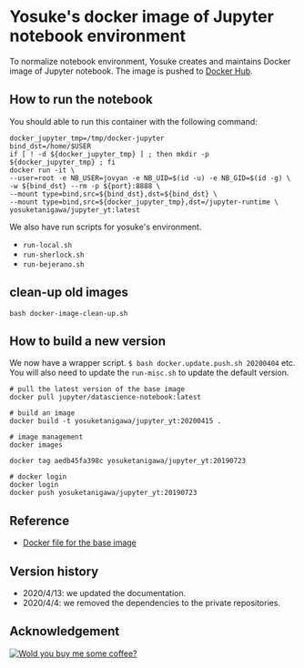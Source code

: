 # Yosuke's docker image of Jupyter notebook environment

To normalize notebook environment, Yosuke creates and maintains Docker image of Jupyter notebook.
The image is pushed to [Docker Hub](https://hub.docker.com/r/yosuketanigawa/jupyter_yt).

## How to run the notebook

You should able to run this container with the following command:

```{bash}
docker_jupyter_tmp=/tmp/docker-jupyter
bind_dst=/home/$USER
if [ ! -d ${docker_jupyter_tmp} ] ; then mkdir -p ${docker_jupyter_tmp} ; fi
docker run -it \
--user=root -e NB_USER=jovyan -e NB_UID=$(id -u) -e NB_GID=$(id -g) \
-w ${bind_dst} --rm -p ${port}:8888 \
--mount type=bind,src=${bind_dst},dst=${bind_dst} \
--mount type=bind,src=${docker_jupyter_tmp},dst=/jupyter-runtime \
yosuketanigawa/jupyter_yt:latest
```

We also have run scripts for yosuke's environment.

- `run-local.sh`
- `run-sherlock.sh`
- `run-bejerano.sh`

## clean-up old images

`bash docker-image-clean-up.sh`

## How to build a new version

We now have a wrapper script. `$ bash docker.update.push.sh 20200404` etc.
You will also need to update the `run-misc.sh` to update the default version.

```{bash}
# pull the latest version of the base image
docker pull jupyter/datascience-notebook:latest

# build an image
docker build -t yosuketanigawa/jupyter_yt:20200415 .
  
# image management
docker images

docker tag aedb45fa398c yosuketanigawa/jupyter_yt:20190723

# docker login
docker login
docker push yosuketanigawa/jupyter_yt:20190723
```

## Reference

- [Docker file for the base image](https://github.com/jupyter/docker-stacks/blob/master/base-notebook/Dockerfile)

## Version history

- 2020/4/13: we updated the documentation.
- 2020/4/4: we removed the dependencies to the private repositories.

## Acknowledgement

[![Wold you buy me some coffee?](https://www.buymeacoffee.com/assets/img/custom_images/orange_img.png)](https://www.buymeacoffee.com/yosuketanigawa)

